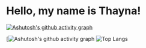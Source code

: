 # Hello, my name is Thayna!

[![Ashutosh's github activity graph](https://github-readme-activity-graph.vercel.app/graph?username=taykas&bg_color=0d1117&color=b13583&line=b13583&point=ff9494&area=true&hide_border=true)](https://github.com/ashutosh00710/github-readme-activity-graph)

[![Ashutosh's github activity graph](https://github-readme-activity-graph.vercel.app/graph?username=taykas&bg_color=0d1117&color=312b64&line=5e2a65&point=8e2a72&area=true&hide_border=true)
![Top Langs](https://github-readme-stats.vercel.app/api/top-langs/?username=taykas&layout=compact&bg_color=00000000&title_color=622F98)
